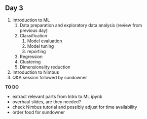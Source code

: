 ## Day 3

1. Introduction to ML
    1. Data preparation and exploratory data analysis (review from previous day)
    2. Classification
        1. Model evaluation
        2. Model tuning
        3. reporting
    3. Regression
    4. Clustering
    5. Dimensionality reduction
2. Introduction to Nimbus
3. Q&A session followed by sundowner




**TO DO**

- extract relevant parts from Intro to ML ipynb
- overhaul slides, are they needed?
- check Nimbus tutorial and possibly adjust for time availability
- order food for sundowner


